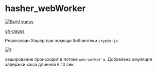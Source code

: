# hasher_webWorker

[![Build status](https://ci.appveyor.com/api/projects/status/2w9incuhlkdumino?svg=true)](https://ci.appveyor.com/project/Stanislavsus-edu/hasher-webworker-bscna)

[gh-pages](https://stanislavsus-edu.github.io/hasher_webWorker/)

Реализован Хэшер при помощи библиотеки ```crypto-js```

![f](https://github.com/netology-code/ahj-homeworks/blob/master/workers/pic/hasher.png)

хэширование происходит в потоке ```web-worker'a```. Добавлена эмуляция задержки хэша длинной в 10 сек.
